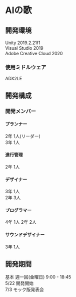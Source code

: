 # AIの歌

## 開発環境

Unity 2019.2.21f1  
Visual Studio 2019  
Adobe Creative Cloud 2020  

### 使用ミドルウェア
ADX2LE  

## 開発構成
### 開発メンバー
#### プランナー
2年 1人(リーダー)  
3年 1人  
#### 進行管理
2年 1人
#### デザイナー
3年 1人  
2年 3人
#### プログラマー
4年 1人
2年 2人
#### サウンドデザイナー
3年 1人

## 開発期間
基本 週一回(金曜日) 9:00 - 18:45  
 5/22 開発開始  
 7/3   モック版発表会  
